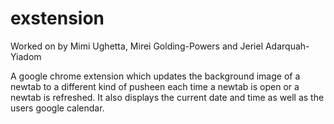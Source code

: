 # exstension
Worked on by Mimi Ughetta, Mirei Golding-Powers and Jeriel Adarquah-Yiadom

A google chrome extension which updates the background image of a newtab to a different kind of pusheen
each time a newtab is open or a newtab is refreshed. It also displays the current date and time as well as 
the users google calendar.
